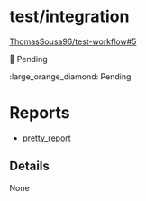 # test/integration

[ThomasSousa96/test-workflow#5](https://github.com/ThomasSousa96/test-workflow/pull/5)

:large_orange_diamond: Pending
<!-- :heavy_check_mark: Success -->
<!-- :x: Failure -->
<!-- :o: Error -->:large_orange_diamond: Pending
<!-- :heavy_check_mark: Success -->
<!-- :x: Failure -->
<!-- :o: Error -->

# Reports

- [pretty_report](pretty_report.html)

## Details

None
